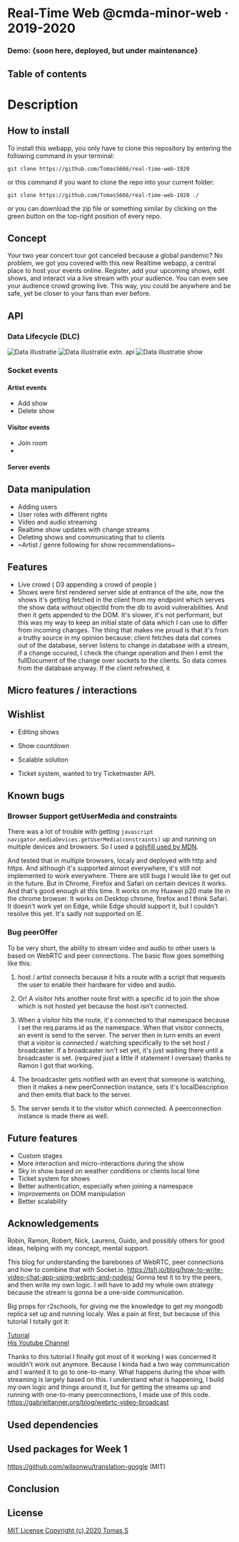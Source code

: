 # Real-Time Web @cmda-minor-web · 2019-2020

### Demo: {soon here, deployed, but under maintenance}

## Table of contents
  
# Description


## How to install
To install this webapp, you only have to clone this repository by entering the following command in your terminal:

```git clone https://github.com/TomasS666/real-time-web-1920```

or this command if you want to clone the repo into your current folder:

```git clone https://github.com/TomasS666/real-time-web-1920 ./```

or you can download the zip file or something similar by clicking on the green button on the top-right position of every repo.


## Concept
Your two year concert tour got canceled because a global pandemic? No problem, we got you covered with this new Realtime webapp, a central place to host your events online. Register, add your upcoming shows, edit shows, and interact via a live stream with your audience. 
You can even see your audience crowd growing live. This way, you could be anywhere and be safe, yet be closer to your fans than ever before. 

## API

### Data Lifecycle (DLC)
![Data illustratie](https://github.com/TomasS666/real-time-web-1920/blob/master/docs/First-proces.png)
![Data illustratie extn. api](https://github.com/TomasS666/real-time-web-1920/blob/master/docs/Show-time.png)
![Data illustratie show](https://github.com/TomasS666/real-time-web-1920/blob/master/docs/Show-2.png)

### Socket events
#### Artist events
* Add show
* Delete show

#### Visitor events
* Join room
* 

#### Server events

###


## Data manipulation
* Adding users
* User roles with different rights
* Video and audio streaming
* Realtime show updates with change streams
* Deleting shows and communicating that to clients
* ~Artist / genre following for show recommendations~

## Features
* Live crowd ( D3 appending a crowd of people )
* Shows were first rendered server side at entrance of the site, now the shows it's getting fetched in the client from my endpoint which serves the show data without objectId from the db to avoid vulnerabilities. And then it gets appended to the DOM. It's slower, it's not performant, but this was my way to keep an initial state of data which I can use to differ from incoming changes. The thing that makes me proud is that it's from a truthy source in my opinion because: client fetches data dat comes out of the database, server listens to change in database with a stream, if a change occured, I check the change operation and then I emit the fullDocument of the change over sockets to the clients. So data comes from the database anyway. If the client refreshed, it


## Micro features / interactions


## Wishlist
* Editing shows
* Show countdown
* Scalable solution

* Ticket system, wanted to try Ticketmaster API.


## Known bugs

### Browser Support getUserMedia and constraints
There was a lot of trouble with getting ```javascript navigator.mediaDevices.getUserMedia(constraints)``` up and running on multiple devices and browsers. So I used a [polyfill used by MDN](https://developer.mozilla.org/en-US/docs/Web/API/MediaDevices/getUserMedia).

And tested that in multiple browsers, localy and deployed with http and https. And although it's supported almost everywhere, it's still not implemented to work everywhere. There are still bugs I would like to get out in the future. But in Chrome, Firefox and Safari on certain devices it works. And that's good enough at this time. It works on my Huawei p20 mate lite in the chrome browser. It works on Desktop chrome, firefox and I think Safari. It doesn't work yet on Edge, while Edge should support it, but I couldn't resolve this yet. It's sadly not supported on IE. 

### Bug peerOffer
To be very short, the ability to stream video and audio to other users is based on WebRTC and peer connections. The basic flow goes something like this: 

1. host / artist connects because it hits a route with a script that requests the user to enable their hardware for video and audio. 
1. Or! A visitor hits another route first with a specific id to join the show which is not hosted yet because the host isn't connected.

2. When a visitor hits the route, it's connected to that namespace because I set the req.params.id as the namespace. When that visitor connects, an event is send to the server. The server then in turn emits an event that a visitor is connected / watching specifically to the set host / broadcaster. If a broadcaster isn't set yet, it's just waiting there until a broadcaster is set. (required just a little if statement I oversaw) thanks to Ramon I got that working.

3. The broadcaster gets notified with an event that someone is watching, then it makes a new peerConnection instance, sets it's localDescription and then emits that back to the server.

4. The server sends it to the visitor which connected. A peerconnection instance is made there as well.

## Future features
* Custom stages
* More interaction and micro-interactions during the show
* Sky in show based on weather conditions or clients local time
* Ticket system for shows
* Better authentication, especially when joining a namespace
* Improvements on DOM manipulation
* Better scalability

## Acknowledgements
Robin, Ramon, Robert, Nick, Laurens, Guido, and possibly others for good ideas, helping with my concept, mental support.

This blog for understanding the barebones of WebRTC, peer connections and how to combine that with Socket.io.
https://tsh.io/blog/how-to-write-video-chat-app-using-webrtc-and-nodejs/
Gonna test it to try the peers, and then write my own logic. I will have to add my whole own strategy because the stream is gonna be a one-side communication.

Big props for r2schools, for giving me the knowledge to get my mongodb replica set up and running localy. Was a pain at first, but because of this tutorial I totally got it: 

[Tutorial](https://www.youtube.com/watch?v=bJo7nr9xdrQ)  
[His Youtube Channel](https://www.youtube.com/channel/UCjMKqt0sYMkBEfFg4YtqUdg)

Thanks to this tutorial I finally got most of it working
I was concerned It wouldn't work out anymore. Because I kinda had a two way communication and I wanted it to go to one-to-many.
What happens during the show with streaming is largely based on this. I understand what is happening, I build my own logic and things around it, but for getting the streams up and running with one-to-many peerconnections, I made use of this code.
https://gabrieltanner.org/blog/webrtc-video-broadcast

## Used dependencies



## Used packages for Week 1
https://github.com/wilsonwu/translation-google (MIT)

## Conclusion

## License

[MIT License Copyright (c) 2020 Tomas S](https://github.com/TomasS666/web-app-from-scratch-1920/blob/master/LICENSE)
